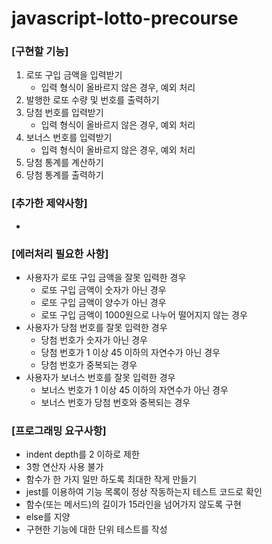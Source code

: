 # javascript-lotto-precourse

### **[구현할 기능]**

1. 로또 구입 금액을 입력받기
    - 입력 형식이 올바르지 않은 경우, 예외 처리
2. 발행한 로또 수량 및 번호를 출력하기
3. 당첨 번호를 입력받기
    - 입력 형식이 올바르지 않은 경우, 예외 처리
4. 보너스 번호를 입력받기
    - 입력 형식이 올바르지 않은 경우, 예외 처리
5. 당첨 통계를 계산하기
6. 당첨 통계를 출력하기

### **[추가한 제약사항]**

- 

### **[에러처리 필요한 사항]**

- 사용자가 로또 구입 금액을 잘못 입력한 경우
    - 로또 구입 금액이 숫자가 아닌 경우
    - 로또 구입 금액이 양수가 아닌 경우
    - 로또 구입 금액이 1000원으로 나누어 떨어지지 않는 경우
- 사용자가 당첨 번호를 잘못 입력한 경우
    - 당첨 번호가 숫자가 아닌 경우
    - 당첨 번호가 1 이상 45 이하의 자연수가 아닌 경우
    - 당첨 번호가 중복되는 경우
- 사용자가 보너스 번호를 잘못 입력한 경우
    - 보너스 번호가 1 이상 45 이하의 자연수가 아닌 경우
    - 보너스 번호가 당첨 번호와 중복되는 경우

### **[프로그래밍 요구사항]**

- indent depth를 2 이하로 제한
- 3항 연산자 사용 불가
- 함수가 한 가지 일만 하도록 최대한 작게 만들기
- jest를 이용하여 기능 목록이 정상 작동하는지 테스트 코드로 확인
- 함수(또는 메서드)의 길이가 15라인을 넘어가지 않도록 구현
- else를 지양
- 구현한 기능에 대한 단위 테스트를 작성
